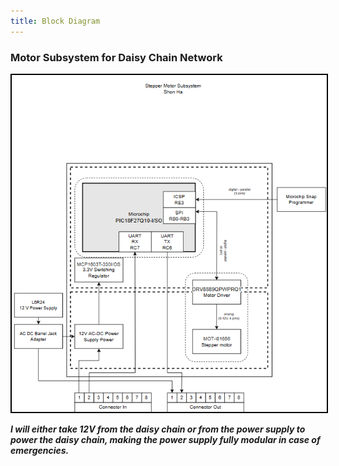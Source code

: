 ```yaml
---
title: Block Diagram
---
```


### Motor Subsystem for Daisy Chain Network

<img src="https://raw.githubusercontent.com/shonha/EGR314SSH.github.io/refs/heads/main/images/314%20Motor%20Block%20DiagramV2.png" alt="Block Diagram" style="border: 2px solid black;">

***I will either take 12V from the daisy chain or from the power supply to power the daisy chain, making the power supply fully modular in case of emergencies.***


